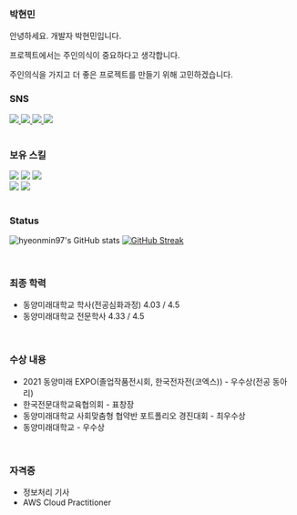 ### 박현민
안녕하세요. 개발자 박현민입니다.

프로젝트에서는 주인의식이 중요하다고 생각합니다.

주인의식을 가지고 더 좋은 프로젝트를 만들기 위해 고민하겠습니다.
<br>

### SNS
<div>
  <a href="https://www.instagram.com/hyeon.__.nnin">
    <img src="https://img.shields.io/badge/Instagram-E4405F.svg?&style=for-the-badge&logo=instagram&logoColor=white&style=flat" />
  </a>

  <a href="https://www.facebook.com/profile.php?id=100008868938892">
    <img src= "https://img.shields.io/badge/Facebook-1877F2.svg?&style=for-the-badge&logo=facebook&logoColor=white&style=flat"/>
  </a>

  </a>
  <a href="https://velog.io/@hyeonmin97">
    <img src= "https://img.shields.io/badge/velog-20C997.svg?&style=for-the-badge&logo=velog&logoColor=white&style=flat"/>
  </a>

  <a href="mailto:hyeonmin97@naver.com">
    <img src= "https://img.shields.io/badge/hyeonmin97@naver.com-EA4335.svg?&style=for-the-badge&logo=gmail&logoColor=white&style=flat-square"/>
  </a>
</div>
<br>

### 보유 스킬
<span>
<img src="https://img.shields.io/badge/Java-007396.svg?&style=for-the-badge&logo=java&logoColor=white&style=flat">
<img src="https://img.shields.io/badge/Kotlin-7F52FF.svg?&style=for-the-badge&logo=kotlin&logoColor=white&style=flat">
<img src="https://img.shields.io/badge/Python-3776AB.svg?&logo=python&logoColor=white&style=flat">  
</span>

<br>

<span>
<img src="https://img.shields.io/badge/Android-3DDC84.svg?&logo=android&logoColor=white&style=flat">
<img src="https://img.shields.io/badge/Spring_boot-6DB33F.svg?&style=for-the-badge&logo=springboot&logoColor=white&style=flat"/>
</span>

<br>
<br>

### Status

![hyeonmin97's GitHub stats](https://github-readme-stats.vercel.app/api?username=hyeonmin97&theme=vue&show_icons=true)
[![GitHub Streak](https://github-readme-streak-stats.herokuapp.com?user=hyeonmin97&theme=vue&locale=ko&date_format=%5BY.%5Dn.j&mode=weekly)](https://git.io/streak-stats)


  <br>

### 최종 학력
- 동양미래대학교 학사(전공심화과정) 4.03 / 4.5
- 동양미래대학교 전문학사 4.33 / 4.5
<br>

### 수상 내용
- 2021 동양미래 EXPO(졸업작품전시회, 한국전자전(코엑스)) - 우수상(전공 동아리)
- 한국전문대학교육협의회 - 표창장
- 동양미래대학교 사회맞춤형 협약반 포트폴리오 경진대회 - 최우수상
- 동양미래대학교 - 우수상
<br>

### 자격증
- 정보처리 기사
- AWS Cloud Practitioner









